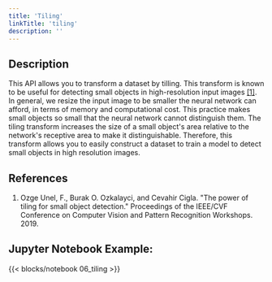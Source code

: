 ```yaml
---
title: 'Tiling'
linkTitle: 'tiling'
description: ''
---
```


Description
-----------

This API allows you to transform a dataset by tilling. This transform is known to be useful for detecting small objects in high-resolution input images <a href="#ref1">[1]</a>. In general, we resize the input image to be smaller the neural network can afford, in terms of memory and computational cost. This practice makes small objects so small that the neural network cannot distinguish them. The tiling transform increases the size of a small object's area relative to the network's receptive area to make it distinguishable. Therefore, this transform allows you to easily construct a dataset to train a model to detect small objects in high resolution images.

References
----------
<ol>
    <li id="ref1">
        Ozge Unel, F., Burak O. Ozkalayci, and Cevahir Cigla. "The power of tiling for small object detection." Proceedings of the IEEE/CVF Conference on Computer Vision and Pattern Recognition Workshops. 2019.
    </li>
</ol>

Jupyter Notebook Example:
-------------------------
{{< blocks/notebook 06_tiling >}}
